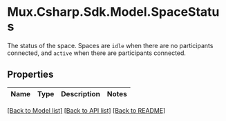 # Mux.Csharp.Sdk.Model.SpaceStatus
The status of the space. Spaces are `idle` when there are no participants connected, and `active` when there are participants connected.

## Properties

Name | Type | Description | Notes
------------ | ------------- | ------------- | -------------

[[Back to Model list]](../README.md#documentation-for-models) [[Back to API list]](../README.md#documentation-for-api-endpoints) [[Back to README]](../README.md)

